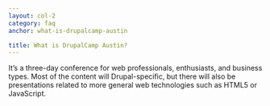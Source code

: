 ```yaml
---
layout: col-2
category: faq
anchor: what-is-drupalcamp-austin

title: What is DrupalCamp Austin?
---
```


It’s a three-day conference for web professionals, enthusiasts, and business types. Most of the content will Drupal-specific, but there will also be presentations related to more general web technologies such as HTML5 or JavaScript.
